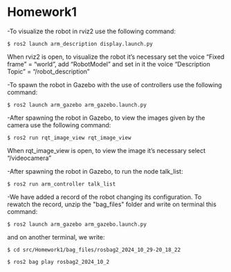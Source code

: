 # Homework1

-To visualize the robot in rviz2 use the following command:

    $ ros2 launch arm_description display.launch.py

When rviz2 is open, to visualize the robot it’s necessary set the voice “Fixed frame” = “world”, add “RobotModel” and set in it the voice “Description Topic” = “/robot_description”

-To spawn the robot in Gazebo with the use of controllers use the following command:

    $ ros2 launch arm_gazebo arm_gazebo.launch.py

-After spawning the robot in Gazebo, to view the images given by the camera use the following command:

    $ ros2 run rqt_image_view rqt_image_view

When rqt_image_view is open, to view the image it’s necessary select “/videocamera”

-After spawning the robot in Gazebo, to run the node talk_list:

    $ ros2 run arm_controller talk_list

-We have added a record of the robot changing its configuration. To rewatch the record, unzip the "bag_files" folder and write on terminal this command:

    $ ros2 launch arm_gazebo arm_gazebo.launch.py

and on another terminal, we write:

    $ cd src/Homework1/bag_files/rosbag2_2024_10_29-20_18_22

    $ ros2 bag play rosbag2_2024_10_2

